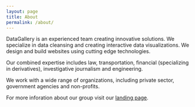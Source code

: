 ```yaml
---
layout: page
title: About
permalink: /about/
---
```


DataGallery is an experienced team creating innovative solutions. We specialize in data cleansing and creating interactive data visualizations. We design and build websites using cutting edge technologies.

Our combined expertise includes law, transportation, financial (specializing in derivatives), investigative journalism and engineering.

We work with a wide range of organizations, including private sector, government agencies and non-profits.

For more inforation about our group visit our [landing page][Data Gallery Landing].

[Data Gallery landing]: http://datagallery.io/
